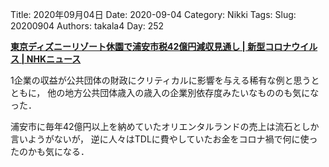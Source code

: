 ﻿Title: 2020年09月04日
Date: 2020-09-04
Category: Nikki
Tags: 
Slug: 20200904
Authors: takala4
Day: 252




**[東京ディズニーリゾート休園で浦安市税42億円減収見通し | 新型コロナウイルス | NHKニュース](https://www3.nhk.or.jp/news/html/20200904/k10012599171000.html)**



1企業の収益が公共団体の財政にクリティカルに影響を与える稀有な例と思うとともに，
他の地方公共団体歳入の歳入の企業別依存度みたいなもののも気になった．


浦安市に毎年42億円以上を納めていたオリエンタルランドの売上は流石としか言いようがないが，
逆に人々はTDLに費やしていたお金をコロナ禍で何に使ったのかも気になる．




